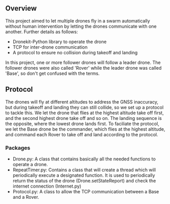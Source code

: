## Overview
This project aimed to let multiple drones fly in a swarm automatically without human intervention by letting the drones communicate with one another. Further details as follows:
- Dronekit-Python library to operate the drone
- TCP for inter-drone communication
- A protocol to ensure no collision during takeoff and landing

In this project, one or more follower drones will follow a leader drone. The follower drones were also called 'Rover' while the leader drone was called 'Base', so don't get confused with the terms. 

## Protocol
The drones will fly at different altitudes to address the GNSS inaccuracy, but during takeoff and landing they can still collide, so we set up a protocol to tackle this. We let the drone that flies at the highest altitude take off first, and the second highest drone take off and so on. The landing sequence is the opposite, where the lowest drone lands first. To faciliate the protocol, we let the Base drone be the commander, which flies at the highest altitude, and command each Rover to take off and land according to the protocol. 

### Packages
- Drone.py: A class that contains basically all the needed functions to operate a drone.
- RepeatTimer.py: Contains a class that will create a thread which will periodically execute a designated function. It is used to periodically return the status of the drone (Drone.setStateReport) and check the internet connection (Internet.py)
- Protocol.py: A class to allow the TCP communication between a Base and a Rover.


